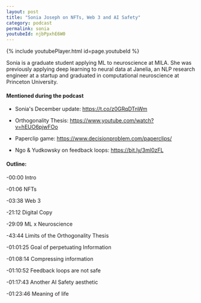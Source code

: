 ```yaml
---
layout: post
title: "Sonia Joseph on NFTs, Web 3 and AI Safety"
category: podcast
permalink: sonia
youtubeId: njbPpxhE6W0
---
```


{% include youtubePlayer.html id=page.youtubeId %}

Sonia is a graduate student applying ML to neuroscience at MILA. She was previously applying deep learning to neural data at Janelia, an NLP research engineer at a startup and graduated in computational neuroscience at Princeton University.

#### Mentioned during the podcast

- Sonia's December update: https://t.co/z0GRqDTnWm

- Orthogonality Thesis: https://www.youtube.com/watch?v=hEUO6pjwFOo

- Paperclip game: https://www.decisionproblem.com/paperclips/

- Ngo & Yudkowsky on feedback loops: https://bit.ly/3ml0zFL

#### Outline:

-00:00 Intro

-01:06 NFTs

-03:38 Web 3

-21:12 Digital Copy

-29:09 ML x Neuroscience

-43:44 Limits of the Orthogonality Thesis

-01:01:25 Goal of perpetuating Information

-01:08:14 Compressing information

-01:10:52 Feedback loops are not safe

-01:17:43 Another AI Safety aesthetic

-01:23:46 Meaning of life
